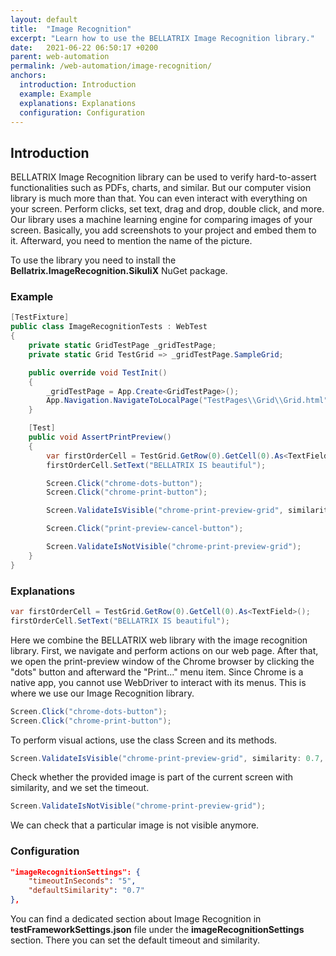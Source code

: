 ```yaml
---
layout: default
title:  "Image Recognition"
excerpt: "Learn how to use the BELLATRIX Image Recognition library."
date:   2021-06-22 06:50:17 +0200
parent: web-automation
permalink: /web-automation/image-recognition/
anchors:
  introduction: Introduction
  example: Example
  explanations: Explanations
  configuration: Configuration
---
```

Introduction
-------
BELLATRIX Image Recognition library can be used to verify hard-to-assert functionalities such as PDFs, charts, and similar. But our computer vision library is much more than that. You can even interact with everything on your screen. Perform clicks,
set text, drag and drop, double click, and more. Our library uses a machine learning engine for comparing images of your screen. Basically, you add screenshots to your project and embed them to it. Afterward, you need to mention the name of the picture.

To use the library you need to install the **Bellatrix.ImageRecognition.SikuliX** NuGet package.
### Example ###

```csharp
[TestFixture]
public class ImageRecognitionTests : WebTest
{
    private static GridTestPage _gridTestPage;
    private static Grid TestGrid => _gridTestPage.SampleGrid;

    public override void TestInit()
    {
        _gridTestPage = App.Create<GridTestPage>();
        App.Navigation.NavigateToLocalPage("TestPages\\Grid\\Grid.html");
    }

    [Test]
    public void AssertPrintPreview()
    {
        var firstOrderCell = TestGrid.GetRow(0).GetCell(0).As<TextField>();
        firstOrderCell.SetText("BELLATRIX IS beautiful");

        Screen.Click("chrome-dots-button");
        Screen.Click("chrome-print-button");

        Screen.ValidateIsVisible("chrome-print-preview-grid", similarity: 0.7, timeoutInSeconds: 30);

        Screen.Click("print-preview-cancel-button");

        Screen.ValidateIsNotVisible("chrome-print-preview-grid");
    }
}
```
### Explanations ### 

```csharp
var firstOrderCell = TestGrid.GetRow(0).GetCell(0).As<TextField>();
firstOrderCell.SetText("BELLATRIX IS beautiful");
```
Here we combine the BELLATRIX web library with the image recognition library. First, we navigate and perform actions on our web page. After that, we open the print-preview window of the Chrome browser by clicking the "dots" button and afterward the "Print..." menu item. Since Chrome is a native app, you cannot use WebDriver to interact with its menus. This is where we use our Image Recognition library.
```csharp
Screen.Click("chrome-dots-button");
Screen.Click("chrome-print-button");
```
To perform visual actions, use the class Screen and its methods.
```csharp
Screen.ValidateIsVisible("chrome-print-preview-grid", similarity: 0.7, timeoutInSeconds: 30);
```
Check whether the provided image is part of the current screen with similarity, and we set the timeout.
```csharp
Screen.ValidateIsNotVisible("chrome-print-preview-grid");
```
We can check that a particular image is not visible anymore.

### Configuration ### 

```json
"imageRecognitionSettings": {
    "timeoutInSeconds": "5",
    "defaultSimilarity": "0.7"
},
```
You can find a dedicated section about Image Recognition in **testFrameworkSettings.json** file under the **imageRecognitionSettings** section. There you can set the default timeout and similarity.